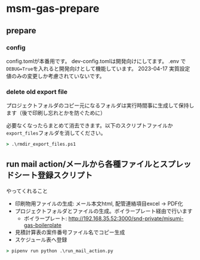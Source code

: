 # msm-gas-prepare

## prepare

### config

config.tomlが本番用です。 dev-config.tomlは開発向けにしてます。 .env で`DEBUG=True`を入れると開発向けとして機能しています。
2023-04-17 実質設定値のみの変更しか考慮されていないです。

### delete old export file

プロジェクトフォルダのコピー元になるフォルダは実行時間事に生成して保持します（後で印刷し忘れとかを防ぐために）

必要なくなったらまとめて消去できます。以下のスクリプトファイルか`export_files`フォルダを消してください。

```cmd
> .\rmdir_export_files.ps1
```

## run mail action/メールから各種ファイルとスプレッドシート登録スクリプト

やってくれること

* 印刷物用ファイルの生成: メール本文html, 配管連絡項目excel -> PDF化
* プロジェクトフォルダとファイルの生成。ボイラープレート経由で行います
  * ボイラープレート: <http://192.168.35.52:3000/snd-private/misumi-gas-boilerplate>
* 見積計算表の案件番号ファイル名でコピー生成
* スケジュール表へ登録

```cmd
> pipenv run python .\run_mail_action.py
```
